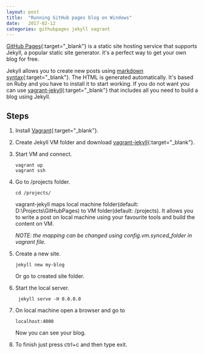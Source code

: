 ```yaml
---
layout: post
title:  "Running GitHub pages blog on Windows"
date:   2017-02-12
categories: githubpages jekyll vagrant
---
```

[GitHub Pages](https://pages.github.com/){:target="_blank"} is a static site hosting service that supports Jekyll, a popular static site generator. it's a perfect way to get your own blog for free.  

Jekyll allows you to create new posts using [markdown syntax](https://guides.github.com/features/mastering-markdown/){:target="_blank"}. The HTML is generated automatically. 
It's based on Ruby and you have to install it to start working. 
If you do not want you can use [vagrant-jekyll](https://github.com/jden123/vagrant-jekyll/){:target="_blank"} that includes all you need to build a blog using Jekyll.

Steps
---
1. Install [Vagrant](https://www.vagrantup.com/downloads.html){:target="_blank"}.
2. Create Jekyll VM folder and download [vagrant-jekyll](https://github.com/jden123/vagrant-jekyll/){:target="_blank"}.
3. Start VM and connect.
	```
	vagrant up
	vagrant ssh
	```
4. Go to /projects folder.
	```
	cd /projects/
	```
    
    vagrant-jekyll maps local machine folder(default: D:\Projects\GitHubPages) to VM folder(default: /projects). 
    It allows you to write a post on local machine using your favourite tools and build the content on VM. 
    
    *NOTE: the mapping can be changed using config.vm.synced_folder in vagrant file.*
5. Create a new site. 
	```
	jekyll new my-blog
	```
    Or go to created site folder.
6. Start the local server.
	```
	 jekyll serve -H 0.0.0.0
	```
7. On local machine open a browser and go to 
	```
	localhost:4000
	```
    Now you can see your blog.
8. To finish just press ctrl+c and then type exit.